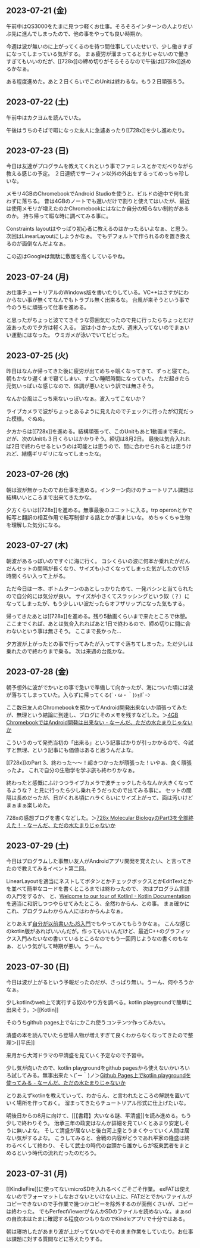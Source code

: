 ## 2023-07-21 (金)

午前中はQS3000をたまに見つつ軽くお仕事。そろそろインターンの人よりだいぶ先に進んでしまったので、他の事をやっても良い時期か。

今週は波が無いのに上がってくるのを待つ間仕事していたせいで、少し働きすぎになってしまっている気がする。
まぁ疲労が溜まってるとかじゃないので働きすぎてもいいのだが、[[728x]]の締め切りがそろそろなので午後は[[728x]]進めるかなぁ。

ある程度進めた。あと２日くらいでこのUnitは終わるな。もう２日頑張ろう。

## 2023-07-22 (土)

午前中はカクヨムを読んでいた。

午後はうちのそばで暇になった友人に急遽あったり[[728x]]を少し進めたり。

## 2023-07-23 (日)

今日は友達がプログラムを教えてくれという事でファミレスとかでだべりながら教える感じの予定。
２日連続でサーフィン以外の外出をするってめっちゃ珍しいな。

メモリ4GBのChromebookでAndroid Studioを使うと、ビルドの途中で何も言わずに落ちる。
昔は4GBのノートでも遅いだけで割りと使えてはいたが、最近は使用メモリが増えたのかChromebookにはなにか自分の知らない制約があるのか。
持ち帰って暇な時に調べてみる事に。

Constraints layoutはやっぱり初心者に教えるのはかったるいよなぁ、と思う。次回はLinearLayoutにしようかなぁ。
でもデフォルトで作られるのを置き換えるのが面倒なんだよなぁ。

この辺はGoogleは無駄に敷居を高くしているやね。

## 2023-07-24 (月)

お仕事チュートリアルのWindows版を書いたりしている。VC++はさすがにわからない事が無くてなんでもトラブル無く出来るな。
台風が来そうという事で今のうちに頑張って仕事を進める。

と思ったがちょっと波でてきそうな雰囲気だったので見に行ったらちょっとだけ波あったので夕方は軽く入る。
波は小さかったが、週末入ってないのでまぁいい運動にはなった。
ウミガメが泳いでいてビビった。

## 2023-07-25 (火)

昨日はなんか帰ってきた後に疲労が出てめちゃ眠くなってきて、ずっと寝てた。朝もかなり遅くまで寝てしまい、すごい睡眠時間になっていた。
ただ起きたら元気いっぱいな感じなので、体調が悪いという訳では無さそう。

なんか台風はこっち来ないっぽいなぁ。波入ってこないか？

ライブカメラで波がちょっとあるように見えたのでチェックに行ったが幻覚だった模様。ぐぬぬ。

夕方からは[[728x]]を進める。結構頑張って、このUnitもあと1動画まで来た。
だが、次のUnitも３日くらいはかかりそう。締切は8月2日。
最後は気合入れれば2日で終わらせるというのは可能とは思うので、間に合わせられるとは思うけれど、結構ギリギリになってしまったな。

## 2023-07-26 (水)

朝は波が無かったのでお仕事を進める。インターン向けのチュートリアル課題は結構いいところまで出来てきたかな。

夕方くらいは[[728x]]を進める。無事最後のユニットに入る。trp operonとかで転写と翻訳の相互作用で転写制御する話とかが凄まじいな。
めちゃくちゃ生物を理解した気分になる。

## 2023-07-27 (木)

朝波があるっぽいのですぐに海に行く。
コシくらいの波に何本か乗れたがだんだんセットの間隔が長くなり、サイズも小さくなってしまった気がしたので1.5時間くらい入って上がる。

ただ今日は一本、ボトムターンのあとしっかりためて、一発バシンと当てられたので自分的には気分が良い。
サイズが小さくてスラッシングという奴（？）になってしまったが、もう少しいい波だったらオフザリップになった気もする。

帰ってきたあとは[[728x]]を進める。残り5動画くらいまで来たところで休憩。
ここまでくれば、あとは気合入れればあと1日で終わるので、締め切りに間に合わないという事は無さそう。
ここまで長かった…

夕方波が上がったとの事で行ってみたが入ってすぐ落ちてしまった。ただ少しは乗れたので終わりまで乗る。
次は来週の台風かな。

## 2023-07-28 (金)

朝予想外に波がでかいとの事で急いで準備して向かったが、海についた頃には波が落ちてしまっていた。入らずに帰ってくる(´・ω・｀)ｼｮﾎﾞｰﾝ

ここ数日友人のChromebookを預かってAndroid開発出来ないか頑張ってみたが、無理という結論に到達し、ブログにそのメモを残すなどした。＞[4GB ChromebookではAndroid開発は出来ない - なーんだ、ただの水たまりじゃないか](https://karino2.github.io/2023/07/28/lowend_chromebook_androiddev_difficulty.html)

こういうのって発売当初の「出来る」という記事ばかりが引っかかるので、今試すと無理、という記事にも価値はあると思うんだよな。

[[728x]]のPart 3、終わった〜〜！超きつかったが頑張った！いやぁ、良く頑張ったよ。
これで自分の生物学を学ぶ旅も終わりかなぁ。

終わったと感慨にふけつつライブカメラで波チェックしたらなんか大きくなってるような？
と見に行ったら少し乗れそうだったので出てみる事に。
セットの間隔は長めだったが、日がくれる頃にハラくらいにサイズ上がって、面は汚いけどまぁまぁ楽しめた。

728xの感想ブログを書くなどした。＞[728x Molecular BiologyのPart3を全部終えた！ - なーんだ、ただの水たまりじゃないか](https://karino2.github.io/2023/07/28/728x_part3_complete.html)

## 2023-07-29 (土)

今日はプログラムした事無い友人がAndroidアプリ開発を覚えたい、と言ってきたので教えてみるイベント第二回。

LinearLayoutを適当にネストしてボタンとかチェックボックスとかEditTextとかを並べて簡単なコードを書くところまでは終わったので、
次はプログラム言語の入門をするか、
と、[Welcome to our tour of Kotlin! - Kotlin Documentation](https://kotlinlang.org/docs/kotlin-tour-welcome.html)を適当に和訳しつつやらせてみたところ、全然わからん、との事。
まぁ確かにこれ、プログラムわからん人にはわからんよなぁ。

とりあえず[自分が以前書いたJS入門](https://karino2.github.io/js-introduction/)でもやってみてもらうかなぁ。
こんな感じのkotlin版があればいいんだが。作ってもいいんだけど、最近C++のグラフィックス入門みたいなの書いているところなのでもう一回同じようなの書くのもなぁ、という気がして時期が悪い。うーん。

## 2023-07-30 (日)

今日は波が上がるという予報だったのだが、さっぱり無い。うーん、何やろうかなぁ。

少しkotlinのweb上で実行する奴のやり方を調べる。kotlin playgroundで簡単に出来そう。＞[[Kotlin]]

そのうちgithub pages上でなにかこれ使うコンテンツ作ってみたい。

清盛の本を読んでいたら登場人物が増えすぎて良くわからなくなってきたので整理＞[[平氏]]

来月から大河ドラマの平清盛を見ていく予定なので予習中。

少し気が向いたので、kotlin playgroundをgithub pagesから使えないかいろいろ試してみる。無事出来たヽ(´ー｀)ノ＞[Github Pages上でkotlin playgroundを使ってみる - なーんだ、ただの水たまりじゃないか](https://karino2.github.io/2023/07/30/kotlin_playground_on_github_page.html)

とりあえずkotlinを教えていって、わからん、と言われたところの解説を置いていく場所を作っておく。
溜まってきたらチュートリアル形式に仕上げたいな。

明後日からの8月に向けて、[[【書籍】大いなる謎、平清盛]]を読み進める。もう少しで終わりそう。
治承三年の政変はなんか詳細を見ていくとあまり安定しそうに無いよな。
そして清盛が居ないと後白河上皇とうまくやっていく人間は居ない気がするよな。
こうしてみると、合戦の内容がどうであれ平家の隆盛は終わるべくして終わり、
そして武士の時代の台頭から誰かしらが坂東武者をまとめるという時代の流れだったのだろう。

## 2023-07-31 (月)

[[KindleFire]]に使ってないmicroSDを入れるべくごそごそ作業。
exFATは使えないのでフォーマットしなおさないといけない上に、FATだとでかいファイルがコピーできないので手作業で幾つかコピーを除外するのが面倒くさいが、コピーは終わった。
でもPerfectViewerがなんかSDのファイルを読めないな。まぁsdの自炊本はたまに確認する程度のつもりなのでKindleアプリで十分ではある。

朝は寝坊したがあまり波が上がってないのでそのまま作業をしていたり。お仕事は課題に対する質問などに答えたりする。